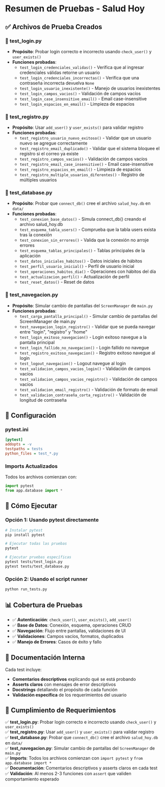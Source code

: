 # Resumen de Pruebas - Salud Hoy

## ✅ Archivos de Prueba Creados

### 📄 **test_login.py**
- **Propósito**: Probar login correcto e incorrecto usando `check_user()` y `user_exists()`
- **Funciones probadas**:
  - `test_login_credenciales_validas()` - Verifica que al ingresar credenciales válidas retorne un usuario
  - `test_login_credenciales_incorrectas()` - Verifica que una contraseña incorrecta devuelva `None`
  - `test_login_usuario_inexistente()` - Manejo de usuarios inexistentes
  - `test_login_campos_vacios()` - Validación de campos vacíos
  - `test_login_case_insensitive_email()` - Email case-insensitive
  - `test_login_espacios_en_email()` - Limpieza de espacios

### 📄 **test_registro.py**
- **Propósito**: Usar `add_user()` y `user_exists()` para validar registro
- **Funciones probadas**:
  - `test_registro_usuario_nuevo_exitoso()` - Validar que un usuario nuevo se agregue correctamente
  - `test_registro_email_duplicado()` - Validar que el sistema bloquee el registro si el correo ya existe
  - `test_registro_campos_vacios()` - Validación de campos vacíos
  - `test_registro_email_case_insensitive()` - Email case-insensitive
  - `test_registro_espacios_en_email()` - Limpieza de espacios
  - `test_registro_multiple_usuarios_diferentes()` - Registro de múltiples usuarios

### 📄 **test_database.py**
- **Propósito**: Probar que `connect_db()` cree el archivo `salud_hoy.db` en `data/`
- **Funciones probadas**:
  - `test_conexion_base_datos()` - Simula connect_db() creando el archivo salud_hoy.db
  - `test_esquema_tabla_users()` - Comprueba que la tabla users exista tras la conexión
  - `test_conexion_sin_errores()` - Valida que la conexión no arroje errores
  - `test_esquema_tablas_principales()` - Tablas principales de la aplicación
  - `test_datos_iniciales_habitos()` - Datos iniciales de hábitos
  - `test_perfil_usuario_inicial()` - Perfil de usuario inicial
  - `test_operaciones_habitos_dia()` - Operaciones con hábitos del día
  - `test_actualizacion_perfil()` - Actualización de perfil
  - `test_reset_datos()` - Reset de datos

### 📄 **test_navegacion.py**
- **Propósito**: Simular cambio de pantallas del `ScreenManager` de `main.py`
- **Funciones probadas**:
  - `test_carga_pantalla_principal()` - Simular cambio de pantallas del ScreenManager de main.py
  - `test_navegacion_login_registro()` - Validar que se pueda navegar entre "login", "registro" y "home"
  - `test_login_exitoso_navegacion()` - Login exitoso navegue a la pantalla principal
  - `test_login_fallido_no_navegacion()` - Login fallido no navegue
  - `test_registro_exitoso_navegacion()` - Registro exitoso navegue al login
  - `test_logout_navegacion()` - Logout navegue al login
  - `test_validacion_campos_vacios_login()` - Validación de campos vacíos
  - `test_validacion_campos_vacios_registro()` - Validación de campos vacíos
  - `test_validacion_email_registro()` - Validación de formato de email
  - `test_validacion_contraseña_corta_registro()` - Validación de longitud de contraseña

## 🧰 Configuración

### **pytest.ini**
```ini
[pytest]
addopts = -v
testpaths = tests
python_files = test_*.py
```

### **Imports Actualizados**
Todos los archivos comienzan con:
```python
import pytest
from app.database import *
```

## 🚀 Cómo Ejecutar

### Opción 1: Usando pytest directamente
```bash
# Instalar pytest
pip install pytest

# Ejecutar todas las pruebas
pytest

# Ejecutar pruebas específicas
pytest tests/test_login.py
pytest tests/test_database.py
```

### Opción 2: Usando el script runner
```bash
python run_tests.py
```

## 📊 Cobertura de Pruebas

- ✅ **Autenticación**: `check_user()`, `user_exists()`, `add_user()`
- ✅ **Base de Datos**: Conexión, esquema, operaciones CRUD
- ✅ **Navegación**: Flujo entre pantallas, validaciones de UI
- ✅ **Validaciones**: Campos vacíos, formatos, duplicados
- ✅ **Manejo de Errores**: Casos de éxito y fallo

## 📝 Documentación Interna

Cada test incluye:
- **Comentarios descriptivos** explicando qué se está probando
- **Asserts claros** con mensajes de error descriptivos
- **Docstrings** detallando el propósito de cada función
- **Validación específica** de los requerimientos del usuario

## 🎯 Cumplimiento de Requerimientos

✅ **test_login.py**: Probar login correcto e incorrecto usando `check_user()` y `user_exists()`  
✅ **test_registro.py**: Usar `add_user()` y `user_exists()` para validar registro  
✅ **test_database.py**: Probar que `connect_db()` cree el archivo `salud_hoy.db` en `data/`  
✅ **test_navegacion.py**: Simular cambio de pantallas del `ScreenManager` de `main.py`  
✅ **Imports**: Todos los archivos comienzan con `import pytest` y `from app.database import *`  
✅ **Documentación**: Comentarios descriptivos y asserts claros en cada test  
✅ **Validación**: Al menos 2-3 funciones con `assert` que validen comportamiento esperado

